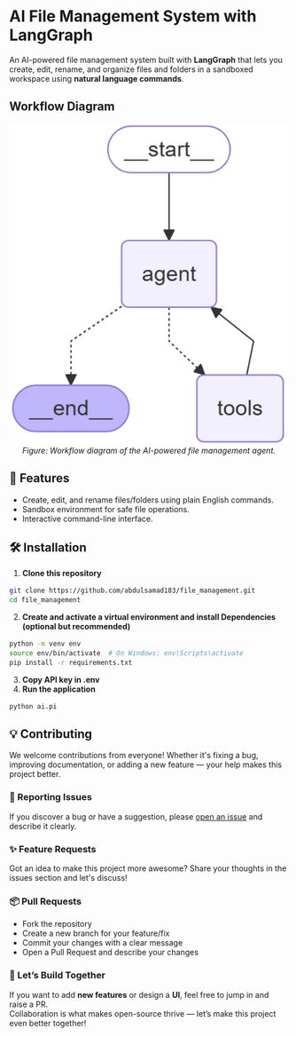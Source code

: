 # AI File Management System with LangGraph

An AI-powered file management system built with **LangGraph** that lets you create, edit, rename, and organize files and folders in a sandboxed workspace using **natural language commands**.

## Workflow Diagram
<p align="center">
  <img src="graph.jpeg" alt="AI Agent Workflow" width="600">
  <br>
  <em>Figure: Workflow diagram of the AI-powered file management agent.</em>
</p>


## 🚀 Features
- Create, edit, and rename files/folders using plain English commands.
- Sandbox environment for safe file operations.
- Interactive command-line interface.

## 🛠️ Installation

1. **Clone this repository**
```bash
git clone https://github.com/abdulsamad183/file_management.git
cd file_management
```

2. **Create and activate a virtual environment and install Dependencies (optional but recommended)**
```bash
python -m venv env
source env/bin/activate  # On Windows: env\Scripts\activate
pip install -r requirements.txt
```
3. **Copy API key in .env**
4. **Run the application**
```bash
python ai.pi
```


## 💡 Contributing

We welcome contributions from everyone! Whether it's fixing a bug, improving documentation, or adding a new feature — your help makes this project better.

### 🐛 Reporting Issues
If you discover a bug or have a suggestion, please [open an issue](../../issues) and describe it clearly.

### ✨ Feature Requests
Got an idea to make this project more awesome? Share your thoughts in the issues section and let's discuss!

### 📦 Pull Requests
- Fork the repository
- Create a new branch for your feature/fix
- Commit your changes with a clear message
- Open a Pull Request and describe your changes

### 💬 Let’s Build Together
If you want to add **new features** or design a **UI**, feel free to jump in and raise a PR.  
Collaboration is what makes open-source thrive — let’s make this project even better together!

   
   
